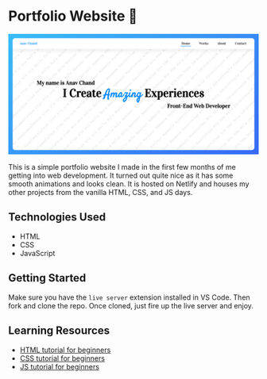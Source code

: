 # Portfolio Website 🙋

![hero](https://github.com/anav5704/Portfolio/blob/main/docs/portfolio.png)

This is a simple portfolio website I made in the first few months of me getting into web development. It turned out quite nice as it has some smooth animations and looks clean. It is hosted on Netlify and houses my other projects from the vanilla HTML, CSS, and JS days.

## Technologies Used

- HTML
- CSS
- JavaScript

## Getting Started

Make sure you have the ```live server``` extension installed in VS Code. Then fork and clone the repo. Once cloned, just fire up the live server and enjoy.

## Learning Resources

- [HTML tutorial for beginners](https://www.youtube.com/watch?v=kUMe1FH4CHE)
- [CSS tutorial for beginners](https://www.youtube.com/watch?v=OXGznpKZ_sA)
- [JS tutorial for beginners](https://www.youtube.com/watch?v=PkZNo7MFNFg&t=296s)

